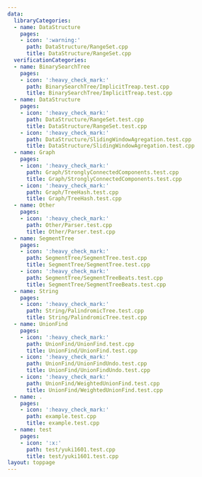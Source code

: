 ```yaml
---
data:
  libraryCategories:
  - name: DataStructure
    pages:
    - icon: ':warning:'
      path: DataStructure/RangeSet.cpp
      title: DataStructure/RangeSet.cpp
  verificationCategories:
  - name: BinarySearchTree
    pages:
    - icon: ':heavy_check_mark:'
      path: BinarySearchTree/ImplicitTreap.test.cpp
      title: BinarySearchTree/ImplicitTreap.test.cpp
  - name: DataStructure
    pages:
    - icon: ':heavy_check_mark:'
      path: DataStructure/RangeSet.test.cpp
      title: DataStructure/RangeSet.test.cpp
    - icon: ':heavy_check_mark:'
      path: DataStructure/SlidingWindowAgregation.test.cpp
      title: DataStructure/SlidingWindowAgregation.test.cpp
  - name: Graph
    pages:
    - icon: ':heavy_check_mark:'
      path: Graph/StronglyConnectedComponents.test.cpp
      title: Graph/StronglyConnectedComponents.test.cpp
    - icon: ':heavy_check_mark:'
      path: Graph/TreeHash.test.cpp
      title: Graph/TreeHash.test.cpp
  - name: Other
    pages:
    - icon: ':heavy_check_mark:'
      path: Other/Parser.test.cpp
      title: Other/Parser.test.cpp
  - name: SegmentTree
    pages:
    - icon: ':heavy_check_mark:'
      path: SegmentTree/SegmentTree.test.cpp
      title: SegmentTree/SegmentTree.test.cpp
    - icon: ':heavy_check_mark:'
      path: SegmentTree/SegmentTreeBeats.test.cpp
      title: SegmentTree/SegmentTreeBeats.test.cpp
  - name: String
    pages:
    - icon: ':heavy_check_mark:'
      path: String/PalindromicTree.test.cpp
      title: String/PalindromicTree.test.cpp
  - name: UnionFind
    pages:
    - icon: ':heavy_check_mark:'
      path: UnionFind/UnionFind.test.cpp
      title: UnionFind/UnionFind.test.cpp
    - icon: ':heavy_check_mark:'
      path: UnionFind/UnionFindUndo.test.cpp
      title: UnionFind/UnionFindUndo.test.cpp
    - icon: ':heavy_check_mark:'
      path: UnionFind/WeightedUnionFind.test.cpp
      title: UnionFind/WeightedUnionFind.test.cpp
  - name: .
    pages:
    - icon: ':heavy_check_mark:'
      path: example.test.cpp
      title: example.test.cpp
  - name: test
    pages:
    - icon: ':x:'
      path: test/yuki1601.test.cpp
      title: test/yuki1601.test.cpp
layout: toppage
---
```

